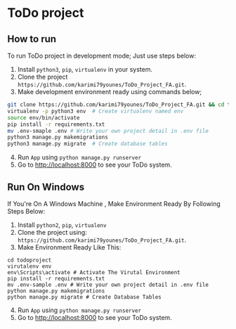 # ToDo project


## How to run

To run ToDo project in development mode; Just use steps below:

1. Install `python3`, `pip`, `virtualenv` in your system.
2. Clone the project `https://github.com/karimi79younes/ToDo_Project_FA.git`.
3. Make development environment ready using commands below;

  ```bash
  git clone https://github.com/karimi79younes/ToDo_Project_FA.git && cd todoproject
  virtualenv -p python3 env  # Create virtualenv named env
  source env/bin/activate
  pip install -r requirements.txt
  mv .env-smaple .env # Write your own project detail in .env file
  python3 manage.py makemigrations
  python3 manage.py migrate  # Create database tables
  ```

4. Run `App` using `python manage.py runserver`
5. Go to [http://localhost:8000](http://localhost:8000) to see your ToDo system.

## Run On Windows

If You're On A Windows Machine , Make Environment Ready By Following Steps Below:
1. Install `python2`, `pip`, `virtualenv` 
2. Clone the project using:  `https://github.com/karimi79younes/ToDo_Project_FA.git`.
3. Make Environment Ready Like This:
  ``` Command Prompt
  cd todoproject
  virutalenv env
  env\Scripts\activate # Activate The Virutal Environment
  pip install -r requirements.txt
  mv .env-sample .env # Write your own project detail in .env file
  python manage.py makemigrations
  python manage.py migrate # Create Database Tables
  ```
4. Run `App` using `python manage.py runserver`
5. Go to [http://localhost:8000](http://localhost:8000) to see your ToDo system.
